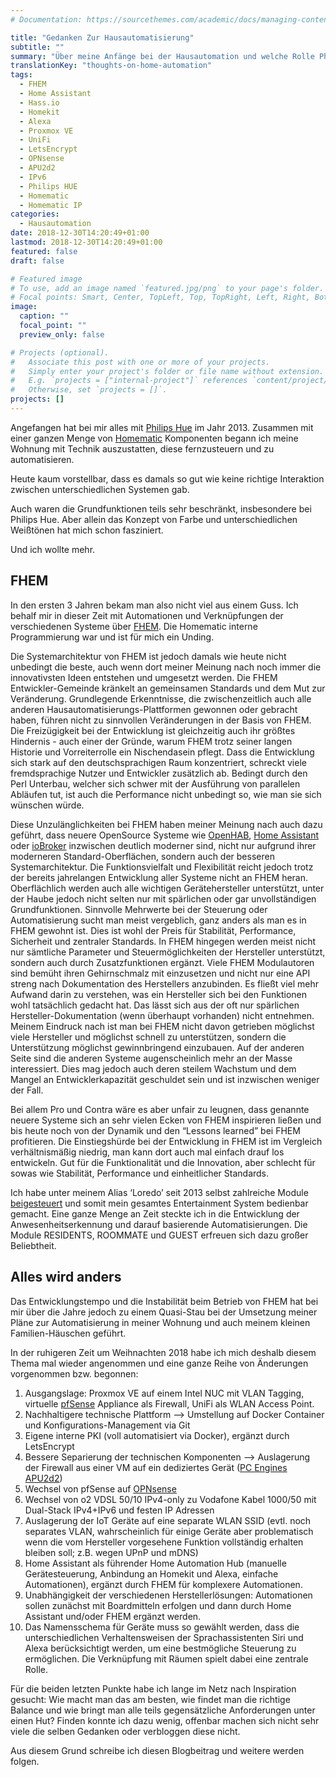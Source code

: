 ```yaml
---
# Documentation: https://sourcethemes.com/academic/docs/managing-content/

title: "Gedanken Zur Hausautomatisierung"
subtitle: ""
summary: "Über meine Anfänge bei der Hausautomation und welche Rolle Philips HUE und Homematic dabei spielten."
translationKey: "thoughts-on-home-automation"
tags:
  - FHEM
  - Home Assistant
  - Hass.io
  - Homekit
  - Alexa
  - Proxmox VE
  - UniFi
  - LetsEncrypt
  - OPNsense
  - APU2d2
  - IPv6
  - Philips HUE
  - Homematic
  - Homematic IP
categories:
  - Hausautomation
date: 2018-12-30T14:20:49+01:00
lastmod: 2018-12-30T14:20:49+01:00
featured: false
draft: false

# Featured image
# To use, add an image named `featured.jpg/png` to your page's folder.
# Focal points: Smart, Center, TopLeft, Top, TopRight, Left, Right, BottomLeft, Bottom, BottomRight.
image:
  caption: ""
  focal_point: ""
  preview_only: false

# Projects (optional).
#   Associate this post with one or more of your projects.
#   Simply enter your project's folder or file name without extension.
#   E.g. `projects = ["internal-project"]` references `content/project/deep-learning/index.md`.
#   Otherwise, set `projects = []`.
projects: []
---
```


Angefangen hat bei mir alles mit [Philips Hue](https://www.meethue.com/) im Jahr 2013. Zusammen mit einer ganzen Menge von [Homematic](https://www.homematic.com/) Komponenten begann ich meine Wohnung mit Technik auszustatten, diese fernzusteuern und zu automatisieren.

Heute kaum vorstellbar, dass es damals so gut wie keine richtige Interaktion zwischen unterschiedlichen Systemen gab.

Auch waren die Grundfunktionen teils sehr beschränkt, insbesondere bei Philips Hue. Aber allein das Konzept von Farbe und unterschiedlichen Weißtönen hat mich schon fasziniert.

Und ich wollte mehr.

## FHEM

In den ersten 3 Jahren bekam man also nicht viel aus einem Guss. Ich behalf mir in dieser Zeit mit Automationen und Verknüpfungen der verschiedenen Systeme über [FHEM](https://fhem.de/). Die Homematic interne Programmierung war und ist für mich ein Unding.

Die Systemarchitektur von FHEM ist jedoch damals wie heute nicht unbedingt die beste, auch wenn dort meiner Meinung nach noch immer die innovativsten Ideen entstehen und umgesetzt werden.
Die FHEM Entwickler-Gemeinde kränkelt an gemeinsamen Standards und dem Mut zur Veränderung. Grundlegende Erkenntnisse, die zwischenzeitlich auch alle anderen Hausautomatisierungs-Plattformen gewonnen oder gebracht haben, führen nicht zu sinnvollen Veränderungen in der Basis von FHEM. Die Freizügigkeit bei der Entwicklung ist gleichzeitig auch ihr größtes Hindernis - auch einer der Gründe, warum FHEM trotz seiner langen Historie und Vorreiterrolle ein Nischendasein pflegt. Dass die Entwicklung sich stark auf den deutschsprachigen Raum konzentriert, schreckt viele fremdsprachige Nutzer und Entwickler zusätzlich ab.
Bedingt durch den Perl Unterbau, welcher sich schwer mit der Ausführung von parallelen Abläufen tut, ist auch die Performance nicht unbedingt so, wie man sie sich wünschen würde.

Diese Unzulänglichkeiten bei FHEM haben meiner Meinung nach auch dazu geführt, dass neuere OpenSource Systeme wie [OpenHAB](https://www.openhab.org/), [Home Assistant](https://home-assistant.io/) oder [ioBroker](http://iobroker.net/) inzwischen deutlich moderner sind, nicht nur aufgrund ihrer moderneren Standard-Oberflächen, sondern auch der besseren Systemarchitektur. Die Funktionsvielfalt und Flexibilität reicht jedoch trotz der bereits jahrelangen Entwicklung aller Systeme nicht an FHEM heran. Oberflächlich werden auch alle wichtigen Gerätehersteller unterstützt, unter der Haube jedoch nicht selten nur mit spärlichen oder gar unvollständigen Grundfunktionen. Sinnvolle Mehrwerte bei der Steuerung oder Automatisierung sucht man meist vergeblich, ganz anders als man es in FHEM gewohnt ist. Dies ist wohl der Preis für Stabilität, Performance, Sicherheit und zentraler Standards.
In FHEM hingegen werden meist nicht nur sämtliche Parameter und Steuermöglichkeiten der Hersteller unterstützt, sondern auch durch Zusatzfunktionen ergänzt. Viele FHEM Modulautoren sind bemüht ihren Gehirnschmalz mit einzusetzen und nicht nur eine API streng nach Dokumentation des Herstellers anzubinden. Es fließt viel mehr Aufwand darin zu verstehen, was ein Hersteller sich bei den Funktionen wohl tatsächlich gedacht hat. Das lässt sich aus der oft nur spärlichen Hersteller-Dokumentation (wenn überhaupt vorhanden) nicht entnehmen. Meinem Eindruck nach ist man bei FHEM nicht davon getrieben möglichst viele Hersteller und möglichst schnell zu unterstützen, sondern die Unterstützung möglichst gewinnbringend einzubauen. Auf der anderen Seite sind die anderen Systeme augenscheinlich mehr an der Masse interessiert. Dies mag jedoch auch deren steilem Wachstum und dem Mangel an Entwicklerkapazität geschuldet sein und ist inzwischen weniger der Fall.

Bei allem Pro und Contra wäre es aber unfair zu leugnen, dass genannte neuere Systeme sich an sehr vielen Ecken von FHEM inspirieren ließen und bis heute noch von der Dynamik und den “Lessons learned” bei FHEM profitieren. Die Einstiegshürde bei der Entwicklung in FHEM ist im Vergleich verhältnismäßig niedrig, man kann dort auch mal einfach drauf los entwickeln. Gut für die Funktionalität und die Innovation, aber schlecht für sowas wie Stabilität, Performance und einheitlicher Standards.

Ich habe unter meinem Alias ‘Loredo’ seit 2013 selbst zahlreiche Module [beigesteuert](https://svn.fhem.de/#contributors) und somit mein gesamtes Entertainment System bedienbar gemacht. Eine ganze Menge an Zeit steckte ich in die Entwicklung der Anwesenheitserkennung und darauf basierende Automatisierungen. Die Module RESIDENTS, ROOMMATE und GUEST erfreuen sich dazu großer Beliebtheit.

## Alles wird anders

Das Entwicklungstempo und die Instabilität beim Betrieb von FHEM hat bei mir über die Jahre jedoch zu einem Quasi-Stau bei der Umsetzung meiner Pläne zur Automatisierung in meiner Wohnung und auch meinem kleinen Familien-Häuschen geführt.

In der ruhigeren Zeit um Weihnachten 2018 habe ich mich deshalb diesem Thema mal wieder angenommen und eine ganze Reihe von Änderungen vorgenommen bzw. begonnen:

1.  Ausgangslage: Proxmox VE auf einem Intel NUC mit VLAN Tagging, virtuelle [pfSense](https://www.pfsense.org/) Appliance als Firewall, UniFi als WLAN Access Point.
2.  Nachhaltigere technische Plattform --&gt; Umstellung auf Docker Container und Konfigurations-Management via Git
3.  Eigene interne PKI (voll automatisiert via Docker), ergänzt durch LetsEncrypt
4.  Bessere Separierung der technischen Komponenten --&gt; Auslagerung der Firewall aus einer VM auf ein dediziertes Gerät ([PC Engines APU2d2](https://pcengines.ch/apu2d2.htm))
5.  Wechsel von pfSense auf [OPNsense](https://www.opnsense.org/)
6.  Wechsel von o2 VDSL 50/10 IPv4-only zu Vodafone Kabel 1000/50 mit Dual-Stack IPv4+IPv6 und festen IP Adressen
7.  Auslagerung der IoT Geräte auf eine separate WLAN SSID (evtl. noch separates VLAN, wahrscheinlich für einige Geräte aber problematisch wenn die vom Hersteller vorgesehene Funktion vollständig erhalten bleiben soll; z.B. wegen UPnP und mDNS)
8.  Home Assistant als führender Home Automation Hub (manuelle Gerätesteuerung, Anbindung an Homekit und Alexa, einfache Automationen), ergänzt durch FHEM für komplexere Automationen.
9.  Unabhängigkeit der verschiedenen Herstellerlösungen: Automationen sollen zunächst mit Boardmitteln erfolgen und dann durch Home Assistant und/oder FHEM ergänzt werden.
10.  Das Namensschema für Geräte muss so gewählt werden, dass die unterschiedlichen Verhaltensweisen der Sprachassistenten Siri und Alexa berücksichtigt werden, um eine bestmögliche Steuerung zu ermöglichen. Die Verknüpfung mit Räumen spielt dabei eine zentrale Rolle.

Für die beiden letzten Punkte habe ich lange im Netz nach Inspiration gesucht: Wie macht man das am besten, wie findet man die richtige Balance und wie bringt man alle teils gegensätzliche Anforderungen unter einen Hut?
Finden konnte ich dazu wenig, offenbar machen sich nicht sehr viele die selben Gedanken oder verbloggen diese nicht.

Aus diesem Grund schreibe ich diesen Blogbeitrag und weitere werden folgen.
